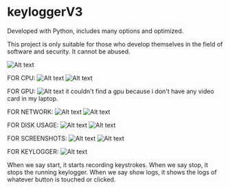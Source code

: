 # keyloggerV3
 Developed with Python, includes many options and optimized. 
 
 This project is only suitable for those who develop themselves in the field of software and security. It cannot be abused.

 ![Alt text](image.png)

 FOR CPU:
 ![Alt text](image-1.png)
 ![Alt text](image-2.png)

FOR GPU: 
![Alt text](image-3.png)
it couldn't find a gpu because i don't have any video card in my laptop.

FOR NETWORK:
![Alt text](image-4.png)
![Alt text](image-5.png)

FOR DISK USAGE:
![Alt text](image-6.png)
![Alt text](image-7.png)

FOR SCREENSHOTS:
![Alt text](image-8.png)
![Alt text](image-9.png)


FOR KEYLOGGER: 
![Alt text](image-10.png)

When we say start, it starts recording keystrokes. When we say stop, it stops the running keylogger. When we say show logs, it shows the logs of whatever button is touched or clicked.










